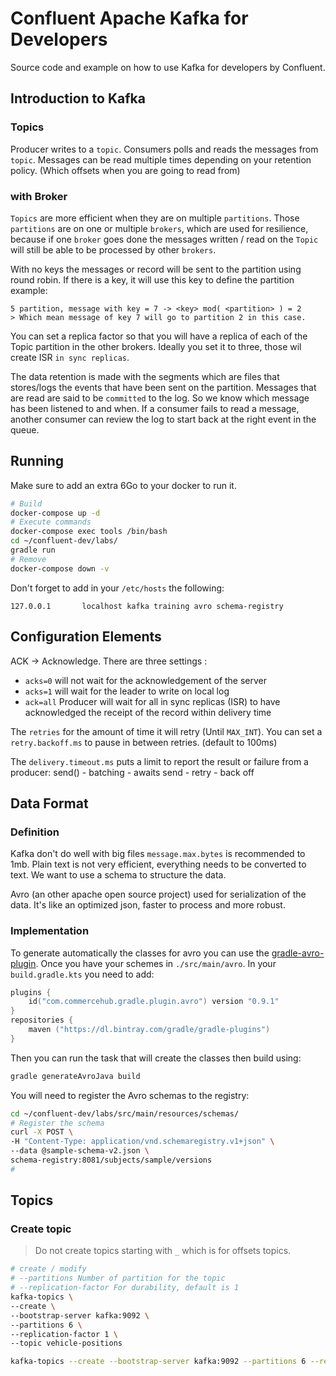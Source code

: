 # Confluent Apache Kafka for Developers

Source code and example on how to use Kafka for developers by Confluent.

## Introduction to Kafka

### Topics

Producer writes to a `topic`.
Consumers polls and reads the messages from `topic`.
Messages can be read multiple times depending on your retention policy. (Which offsets when you are going to read from) 

### with Broker

`Topics` are more efficient when they are on multiple `partitions`. 
Those `partitions` are on one or multiple `brokers`, which are used for resilience, because if one `broker` goes done the messages
written / read on the `Topic` will still be able to be processed by other `brokers`.

With no keys the messages or record will be sent to the partition using round robin. If there is a key, 
it will use this key to define the partition example:
```
5 partition, message with key = 7 -> <key> mod( <partition> ) = 2 
> Which mean message of key 7 will go to partition 2 in this case.
```

You can set a replica factor so that you will have a replica of each of the Topic partition in the other brokers.
Ideally you set it to three, those wil create ISR `in sync replicas`.

The data retention is made with the segments which are files that stores/logs the events that have been sent on the partition.
Messages that are read are said to be `committed` to the log. So we know which message has been listened to and when.
If a consumer fails to read a message, another consumer can review the log to start back at the right event in the queue.



## Running

Make sure to add an extra 6Go to your docker to run it.

```bash
# Build
docker-compose up -d
# Execute commands
docker-compose exec tools /bin/bash
cd ~/confluent-dev/labs/
gradle run
# Remove
docker-compose down -v
```

Don't forget to add in your `/etc/hosts` the following:
```
127.0.0.1       localhost kafka training avro schema-registry
```

## Configuration Elements

ACK -> Acknowledge. There are three settings :
  - `acks=0` will not wait for the acknowledgement of the server
  - `acks=1` will wait for the leader to write on local log
  - `ack=all` Producer will wait for all in sync replicas (ISR) to have acknowledged the receipt of the record within delivery time

The `retries` for the amount of time it will retry (Until `MAX_INT`).
You can set a `retry.backoff.ms` to pause in between retries. (default to 100ms)    

The `delivery.timeout.ms` puts a limit to report the result or failure from a producer:
send() - batching - awaits send - retry - back off 


## Data Format
### Definition
Kafka don't do well with big files `message.max.bytes` is recommended to 1mb.
Plain text is not very efficient, everything needs to be converted to text.
We want to use a schema to structure the data.

Avro (an other apache open source project) used for serialization of the data.
It's like an optimized json, faster to process and more robust.

### Implementation
To generate automatically the classes for avro you can use the [gradle-avro-plugin](https://github.com/davidmc24/gradle-avro-plugin).
Once you have your schemes in `./src/main/avro`. 
In your `build.gradle.kts` you need to add:
```kotlin
plugins {
    id("com.commercehub.gradle.plugin.avro") version "0.9.1"
}
repositories {
    maven ("https://dl.bintray.com/gradle/gradle-plugins")
}
```

Then you can run the task that will create the classes then build using:
```bash
gradle generateAvroJava build
```

You will need to register the Avro schemas to the registry:
```bash
cd ~/confluent-dev/labs/src/main/resources/schemas/
# Register the schema
curl -X POST \
-H "Content-Type: application/vnd.schemaregistry.v1+json" \
--data @sample-schema-v2.json \
schema-registry:8081/subjects/sample/versions
#
```

## Topics

### Create topic

> Do not create topics starting with `_` which is for offsets topics.

```bash
# create / modify
# --partitions Number of partition for the topic
# --replication-factor For durability, default is 1
kafka-topics \
--create \
--bootstrap-server kafka:9092 \
--partitions 6 \
--replication-factor 1 \
--topic vehicle-positions

kafka-topics --create --bootstrap-server kafka:9092 --partitions 6 --replication-factor 1 --topic vehicle-positions-avro
```